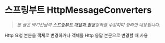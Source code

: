 # 스프링부트 HttpMessageConverters

>_본 글은 백기선님의 [스프링부트 개념과 활용](https://www.inflearn.com/course/%EC%8A%A4%ED%94%84%EB%A7%81%EB%B6%80%ED%8A%B8/)강좌를 수강하며 정리한 내용입니다._

Http 요청 본분을 객체로 변경하거나 객체를 Http 응답 본문으로 변경할 때 사용

